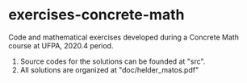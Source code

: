 # exercises-concrete-math
Code and mathematical exercises developed during a Concrete Math course at UFPA, 2020.4 period.

1. Source codes for the solutions can be founded at "src".
2. All solutions are organized at "doc/helder_matos.pdf"
